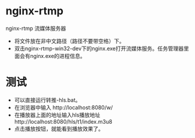 # nginx-rtmp
nginx-rtmp 流媒体服务器
- 将文件放在非中文路径（路径不要带空格）下。
- 双击nginx-rtmp-win32-dev下的nginx.exe打开流媒体服务。任务管理器里面会有nginx.exe的进程信息。
# 测试
- 可以直接运行转推-hls.bat。
- 在浏览器中输入 http://localhost:8080/w/
- 在播放器上面的地址输入hls播放地址  http://localhost:8080/hls/t1/index.m3u8
- 点击播放按钮，就能看到播放效果了。
